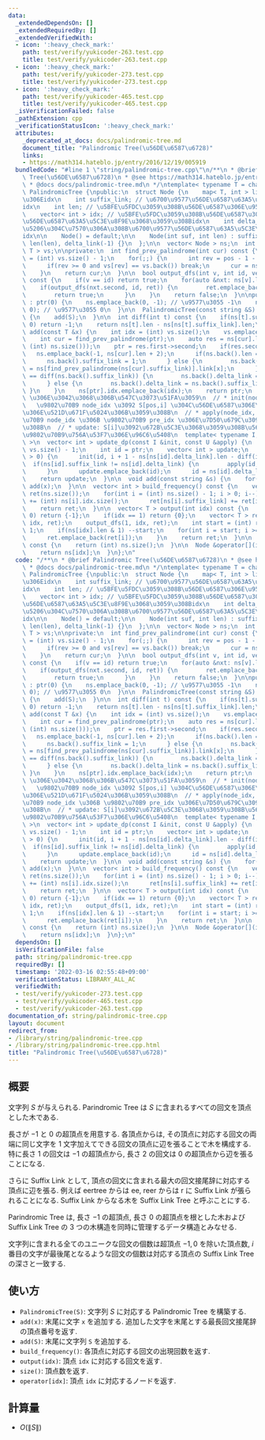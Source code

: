 ```yaml
---
data:
  _extendedDependsOn: []
  _extendedRequiredBy: []
  _extendedVerifiedWith:
  - icon: ':heavy_check_mark:'
    path: test/verify/yukicoder-263.test.cpp
    title: test/verify/yukicoder-263.test.cpp
  - icon: ':heavy_check_mark:'
    path: test/verify/yukicoder-273.test.cpp
    title: test/verify/yukicoder-273.test.cpp
  - icon: ':heavy_check_mark:'
    path: test/verify/yukicoder-465.test.cpp
    title: test/verify/yukicoder-465.test.cpp
  _isVerificationFailed: false
  _pathExtension: cpp
  _verificationStatusIcon: ':heavy_check_mark:'
  attributes:
    _deprecated_at_docs: docs/palindromic-tree.md
    document_title: "Palindromic Tree(\u56DE\u6587\u6728)"
    links:
    - https://math314.hateblo.jp/entry/2016/12/19/005919
  bundledCode: "#line 1 \"string/palindromic-tree.cpp\"\n/**\n * @brief Palindromic\
    \ Tree(\u56DE\u6587\u6728)\n * @see https://math314.hateblo.jp/entry/2016/12/19/005919\n\
    \ * @docs docs/palindromic-tree.md\n */\ntemplate< typename T = char >\nstruct\
    \ PalindromicTree {\npublic:\n  struct Node {\n    map< T, int > link; // \u5B50\
    \u306Eidx\n    int suffix_link; // \u6700\u9577\u56DE\u6587\u63A5\u5C3E\u8F9E\u306E\
    idx\n    int len; // \u5BFE\u5FDC\u3059\u308B\u56DE\u6587\u306E\u9577\u3055\n\
    \    vector< int > idx; // \u5BFE\u5FDC\u3059\u308B\u56DE\u6587\u3092\u6700\u9577\
    \u56DE\u6587\u63A5\u5C3E\u8F9E\u3068\u3059\u308Bidx\n    int delta_link; // \u5DEE\
    \u5206\u304C\u7570\u306A\u308B\u6700\u9577\u56DE\u6587\u63A5\u5C3E\u8F9E\u306E\
    idx\n\n    Node() = default;\n\n    Node(int suf, int len) : suffix_link(suf),\
    \ len(len), delta_link(-1) {}\n  };\n\n  vector< Node > ns;\n  int ptr;\n  vector<\
    \ T > vs;\n\nprivate:\n  int find_prev_palindrome(int cur) const {\n    int pos\
    \ = (int) vs.size() - 1;\n    for(;;) {\n      int rev = pos - 1 - ns[cur].len;\n\
    \      if(rev >= 0 and vs[rev] == vs.back()) break;\n      cur = ns[cur].suffix_link;\n\
    \    }\n    return cur;\n  }\n\n  bool output_dfs(int v, int id, vector< T > &ret)\
    \ const {\n    if(v == id) return true;\n    for(auto &nxt: ns[v].link) {\n  \
    \    if(output_dfs(nxt.second, id, ret)) {\n        ret.emplace_back(nxt.first);\n\
    \        return true;\n      }\n    }\n    return false;\n  }\n\npublic:\n  PalindromicTree()\
    \ : ptr(0) {\n    ns.emplace_back(0, -1); // \u9577\u3055 -1\n    ns.emplace_back(0,\
    \ 0); // \u9577\u3055 0\n  }\n\n  PalindromicTree(const string &S) : PalindromicTree()\
    \ {\n    add(S);\n  }\n\n  int diff(int t) const {\n    if(ns[t].suffix_link <=\
    \ 0) return -1;\n    return ns[t].len - ns[ns[t].suffix_link].len;\n  }\n\n  int\
    \ add(const T &x) {\n    int idx = (int) vs.size();\n    vs.emplace_back(x);\n\
    \    int cur = find_prev_palindrome(ptr);\n    auto res = ns[cur].link.insert(make_pair(x,\
    \ (int) ns.size()));\n    ptr = res.first->second;\n    if(res.second) {\n   \
    \   ns.emplace_back(-1, ns[cur].len + 2);\n      if(ns.back().len == 1) {\n  \
    \      ns.back().suffix_link = 1;\n      } else {\n        ns.back().suffix_link\
    \ = ns[find_prev_palindrome(ns[cur].suffix_link)].link[x];\n      }\n      if(diff(ptr)\
    \ == diff(ns.back().suffix_link)) {\n        ns.back().delta_link = ns[ns.back().suffix_link].delta_link;\n\
    \      } else {\n        ns.back().delta_link = ns.back().suffix_link;\n     \
    \ }\n    }\n    ns[ptr].idx.emplace_back(idx);\n    return ptr;\n  }\n\n  // add(x)\
    \ \u306E\u3042\u3068\u306B\u547C\u3073\u51FA\u3059\n  // * init(node_idx, pos):\
    \   \u9802\u70B9 node_idx \u3092 S[pos,i] \u304C\u56DE\u6587\u306E\u3068\u304D\
    \u306E\u521D\u671F\u5024\u306B\u3059\u308B\n  // * apply(node_idx, pre_idx): \u9802\
    \u70B9 node_idx \u306B \u9802\u70B9 pre_idx \u306E\u7D50\u679C\u3092\u52A0\u3048\
    \u308B\n  // * update: S[i]\u3092\u672B\u5C3E\u3068\u3059\u308B\u56DE\u6587\u306E\
    \u9802\u70B9\u756A\u53F7\u306E\u96C6\u5408\n  template< typename I, typename U\
    \ >\n  vector< int > update_dp(const I &init, const U &apply) {\n    int i = (int)\
    \ vs.size() - 1;\n    int id = ptr;\n    vector< int > update;\n    while(ns[id].len\
    \ > 0) {\n      init(id, i + 1 - ns[ns[id].delta_link].len - diff(id));\n    \
    \  if(ns[id].suffix_link != ns[id].delta_link) {\n        apply(id, ns[id].suffix_link);\n\
    \      }\n      update.emplace_back(id);\n      id = ns[id].delta_link;\n    }\n\
    \    return update;\n  }\n\n  void add(const string &s) {\n    for(auto &x: s)\
    \ add(x);\n  }\n\n  vector< int > build_frequency() const {\n    vector< int >\
    \ ret(ns.size());\n    for(int i = (int) ns.size() - 1; i > 0; i--) {\n      ret[i]\
    \ += (int) ns[i].idx.size();\n      ret[ns[i].suffix_link] += ret[i];\n    }\n\
    \    return ret;\n  }\n\n  vector< T > output(int idx) const {\n    if(idx ==\
    \ 0) return {-1};\n    if(idx == 1) return {0};\n    vector< T > ret;\n    output_dfs(0,\
    \ idx, ret);\n    output_dfs(1, idx, ret);\n    int start = (int) ret.size() -\
    \ 1;\n    if(ns[idx].len & 1) --start;\n    for(int i = start; i >= 0; i--) {\n\
    \      ret.emplace_back(ret[i]);\n    }\n    return ret;\n  }\n\n  int size()\
    \ const {\n    return (int) ns.size();\n  }\n\n  Node &operator[](int idx) {\n\
    \    return ns[idx];\n  }\n};\n"
  code: "/**\n * @brief Palindromic Tree(\u56DE\u6587\u6728)\n * @see https://math314.hateblo.jp/entry/2016/12/19/005919\n\
    \ * @docs docs/palindromic-tree.md\n */\ntemplate< typename T = char >\nstruct\
    \ PalindromicTree {\npublic:\n  struct Node {\n    map< T, int > link; // \u5B50\
    \u306Eidx\n    int suffix_link; // \u6700\u9577\u56DE\u6587\u63A5\u5C3E\u8F9E\u306E\
    idx\n    int len; // \u5BFE\u5FDC\u3059\u308B\u56DE\u6587\u306E\u9577\u3055\n\
    \    vector< int > idx; // \u5BFE\u5FDC\u3059\u308B\u56DE\u6587\u3092\u6700\u9577\
    \u56DE\u6587\u63A5\u5C3E\u8F9E\u3068\u3059\u308Bidx\n    int delta_link; // \u5DEE\
    \u5206\u304C\u7570\u306A\u308B\u6700\u9577\u56DE\u6587\u63A5\u5C3E\u8F9E\u306E\
    idx\n\n    Node() = default;\n\n    Node(int suf, int len) : suffix_link(suf),\
    \ len(len), delta_link(-1) {}\n  };\n\n  vector< Node > ns;\n  int ptr;\n  vector<\
    \ T > vs;\n\nprivate:\n  int find_prev_palindrome(int cur) const {\n    int pos\
    \ = (int) vs.size() - 1;\n    for(;;) {\n      int rev = pos - 1 - ns[cur].len;\n\
    \      if(rev >= 0 and vs[rev] == vs.back()) break;\n      cur = ns[cur].suffix_link;\n\
    \    }\n    return cur;\n  }\n\n  bool output_dfs(int v, int id, vector< T > &ret)\
    \ const {\n    if(v == id) return true;\n    for(auto &nxt: ns[v].link) {\n  \
    \    if(output_dfs(nxt.second, id, ret)) {\n        ret.emplace_back(nxt.first);\n\
    \        return true;\n      }\n    }\n    return false;\n  }\n\npublic:\n  PalindromicTree()\
    \ : ptr(0) {\n    ns.emplace_back(0, -1); // \u9577\u3055 -1\n    ns.emplace_back(0,\
    \ 0); // \u9577\u3055 0\n  }\n\n  PalindromicTree(const string &S) : PalindromicTree()\
    \ {\n    add(S);\n  }\n\n  int diff(int t) const {\n    if(ns[t].suffix_link <=\
    \ 0) return -1;\n    return ns[t].len - ns[ns[t].suffix_link].len;\n  }\n\n  int\
    \ add(const T &x) {\n    int idx = (int) vs.size();\n    vs.emplace_back(x);\n\
    \    int cur = find_prev_palindrome(ptr);\n    auto res = ns[cur].link.insert(make_pair(x,\
    \ (int) ns.size()));\n    ptr = res.first->second;\n    if(res.second) {\n   \
    \   ns.emplace_back(-1, ns[cur].len + 2);\n      if(ns.back().len == 1) {\n  \
    \      ns.back().suffix_link = 1;\n      } else {\n        ns.back().suffix_link\
    \ = ns[find_prev_palindrome(ns[cur].suffix_link)].link[x];\n      }\n      if(diff(ptr)\
    \ == diff(ns.back().suffix_link)) {\n        ns.back().delta_link = ns[ns.back().suffix_link].delta_link;\n\
    \      } else {\n        ns.back().delta_link = ns.back().suffix_link;\n     \
    \ }\n    }\n    ns[ptr].idx.emplace_back(idx);\n    return ptr;\n  }\n\n  // add(x)\
    \ \u306E\u3042\u3068\u306B\u547C\u3073\u51FA\u3059\n  // * init(node_idx, pos):\
    \   \u9802\u70B9 node_idx \u3092 S[pos,i] \u304C\u56DE\u6587\u306E\u3068\u304D\
    \u306E\u521D\u671F\u5024\u306B\u3059\u308B\n  // * apply(node_idx, pre_idx): \u9802\
    \u70B9 node_idx \u306B \u9802\u70B9 pre_idx \u306E\u7D50\u679C\u3092\u52A0\u3048\
    \u308B\n  // * update: S[i]\u3092\u672B\u5C3E\u3068\u3059\u308B\u56DE\u6587\u306E\
    \u9802\u70B9\u756A\u53F7\u306E\u96C6\u5408\n  template< typename I, typename U\
    \ >\n  vector< int > update_dp(const I &init, const U &apply) {\n    int i = (int)\
    \ vs.size() - 1;\n    int id = ptr;\n    vector< int > update;\n    while(ns[id].len\
    \ > 0) {\n      init(id, i + 1 - ns[ns[id].delta_link].len - diff(id));\n    \
    \  if(ns[id].suffix_link != ns[id].delta_link) {\n        apply(id, ns[id].suffix_link);\n\
    \      }\n      update.emplace_back(id);\n      id = ns[id].delta_link;\n    }\n\
    \    return update;\n  }\n\n  void add(const string &s) {\n    for(auto &x: s)\
    \ add(x);\n  }\n\n  vector< int > build_frequency() const {\n    vector< int >\
    \ ret(ns.size());\n    for(int i = (int) ns.size() - 1; i > 0; i--) {\n      ret[i]\
    \ += (int) ns[i].idx.size();\n      ret[ns[i].suffix_link] += ret[i];\n    }\n\
    \    return ret;\n  }\n\n  vector< T > output(int idx) const {\n    if(idx ==\
    \ 0) return {-1};\n    if(idx == 1) return {0};\n    vector< T > ret;\n    output_dfs(0,\
    \ idx, ret);\n    output_dfs(1, idx, ret);\n    int start = (int) ret.size() -\
    \ 1;\n    if(ns[idx].len & 1) --start;\n    for(int i = start; i >= 0; i--) {\n\
    \      ret.emplace_back(ret[i]);\n    }\n    return ret;\n  }\n\n  int size()\
    \ const {\n    return (int) ns.size();\n  }\n\n  Node &operator[](int idx) {\n\
    \    return ns[idx];\n  }\n};\n"
  dependsOn: []
  isVerificationFile: false
  path: string/palindromic-tree.cpp
  requiredBy: []
  timestamp: '2022-03-16 02:55:48+09:00'
  verificationStatus: LIBRARY_ALL_AC
  verifiedWith:
  - test/verify/yukicoder-273.test.cpp
  - test/verify/yukicoder-465.test.cpp
  - test/verify/yukicoder-263.test.cpp
documentation_of: string/palindromic-tree.cpp
layout: document
redirect_from:
- /library/string/palindromic-tree.cpp
- /library/string/palindromic-tree.cpp.html
title: "Palindromic Tree(\u56DE\u6587\u6728)"
---
```

## 概要

文字列 $S$ が与えられる. Parindromic Tree は $S$ に含まれるすべての回文を頂点とした木である.

長さが $-1$ と $0$ の超頂点を用意する. 各頂点からは, その頂点に対応する回文の両端に同じ文字を $1$ 文字加えてできる回文の頂点に辺を張ることで木を構成する. 特に長さ $1$ の回文は $-1$ の超頂点から, 長さ $2$ の回文は $0$ の超頂点から辺を張ることになる.

さらに Suffix Link として, 頂点の回文に含まれる最大の回文接尾辞に対応する頂点に辺を張る. 例えば eertree からは ee, reer からは r に Suffix Link が張られることになる. Suffix Link からなる木を Suffix Link Tree と呼ぶことにする.

Parindromic Tree は, 長さ $-1$ の超頂点, 長さ $0$ の超頂点を根とした木および Suffix Link Tree の $3$ つの木構造を同時に管理するデータ構造とみなせる.


文字列に含まれる全てのユニークな回文の個数は超頂点 $-1, 0$ を除いた頂点数, $i$ 番目の文字が最後尾となるような回文の個数は対応する頂点の Suffix Link Tree の深さと一致する.

## 使い方

* `PalindromicTree(S)`: 文字列 $S$ に対応する Palindromic Tree を構築する.
* `add(x)`: 末尾に文字 `x` を追加する. 追加した文字を末尾とする最長回文接尾辞の頂点番号を返す.
* `add(S)`: 末尾に文字列 `S` を追加する.
* `build_frequency()`: 各頂点に対応する回文の出現回数を返す.
* `output(idx)`: 頂点 `idx` に対応する回文を返す.
* `size()`: 頂点数を返す.
* `operator[idx]`: 頂点 `idx` に対応するノードを返す.

## 計算量

* $O(\|S\|)$
